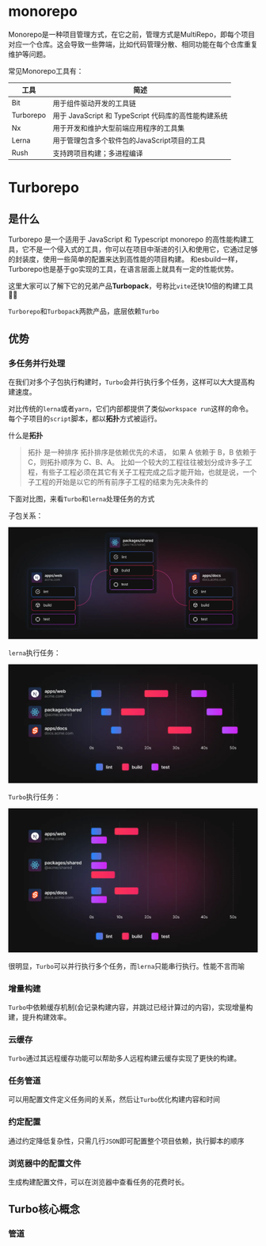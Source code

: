 # monorepo

Monorepo是一种项目管理方式，在它之前，管理方式是MultiRepo，即每个项目对应一个仓库。这会导致一些弊端，比如代码管理分散、相同功能在每个仓库重复维护等问题。

常见Monorepo工具有：

| 工具      | 简述 |
| ----------- | ----------- |
| Bit      | 用于组件驱动开发的工具链  |
| Turborepo   | 用于 JavaScript 和 TypeScript 代码库的高性能构建系统        |
| Nx   | 用于开发和维护大型前端应用程序的工具集        |
| Lerna   | 用于管理包含多个软件包的JavaScript项目的工具        |
| Rush   |    支持跨项目构建；多进程编译     |

# Turborepo

## 是什么

Turborepo 是一个适用于 JavaScript 和 Typescript monorepo 的高性能构建工具，它不是一个侵入式的工具，你可以在项目中渐进的引入和使用它，它通过足够的封装度，使用一些简单的配置来达到高性能的项目构建。
和esbuild一样，Turborepo也是基于go实现的工具，在语言层面上就具有一定的性能优势。

这里大家可以了解下它的兄弟产品**Turbopack**，号称比`vite`还快10倍的构建工具🐂🍺

`Turborepo`和`Turbopack`两款产品，底层依赖`Turbo`

## 优势

### 多任务并行处理

在我们对多个子包执行构建时，`Turbo`会并行执行多个任务，这样可以大大提高构建速度。

对比传统的`lerna`或者`yarn`，它们内部都提供了类似`workspace run`这样的命令。每个子项目的`script`脚本，都以**拓扑**方式被运行。

什么是**拓扑**

> 拓扑 是一种排序 拓扑排序是依赖优先的术语， 如果 A 依赖于 B，B 依赖于 C，则拓扑顺序为 C、B、A。
> 比如一个较大的工程往往被划分成许多子工程，有些子工程必须在其它有关子工程完成之后才能开始，也就是说，一个子工程的开始是以它的所有前序子工程的结束为先决条件的

下面对比图，来看`Turbo`和`lerna`处理任务的方式

子包关系：

![任务关系](./images/your-monorepo-excalidraw.webp)

`lerna`执行任务：

![lerna执行任务](./images/yarn-workspaces-excalidraw.webp)

`Turbo`执行任务：

![turbo执行](./images/turborepo-excalidraw.webp)

很明显，`Turbo`可以并行执行多个任务，而`lerna`只能串行执行。性能不言而喻

### 增量构建

`Turbo`中依赖缓存机制(会记录构建内容，并跳过已经计算过的内容)，实现增量构建，提升构建效率。

### 云缓存

`Turbo`通过其远程缓存功能可以帮助多人远程构建云缓存实现了更快的构建。

### 任务管道

可以用配置文件定义任务间的关系，然后让`Turbo`优化构建内容和时间

### 约定配置

通过约定降低复杂性，只需几行`JSON`即可配置整个项目依赖，执行脚本的顺序

### 浏览器中的配置文件

生成构建配置文件，可以在浏览器中查看任务的花费时长。

## Turbo核心概念

### 管道

